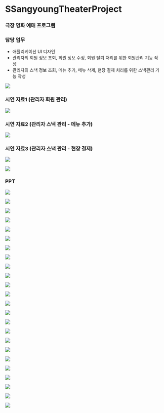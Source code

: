 # SSangyoungTheaterProject
### 극장 영화 예매 프로그램

### 담당 업무
- 애플리케이션 UI 디자인
- 관리자의 회원 정보 조회, 회원 정보 수정, 회원 탈퇴 처리를 위한 회원관리 기능 작성
- 관리자의 스낵 정보 조회, 메뉴 추가, 메뉴 삭제, 현장 결제 처리를 위한 스낵관리 기능 작성

![](https://github.com/rlawjddbs/SSangyoungTheaterProject/blob/master/readme_resource/common/slicer.png)

### 시연 자료1 (관리자 회원 관리)
![](https://github.com/rlawjddbs/SSangyoungTheaterProject/blob/master/readme_resource/admin_member_manager1.gif)

### 시연 자료2 (관리자 스낵 관리 - 메뉴 추가)
![](https://github.com/rlawjddbs/SSangyoungTheaterProject/blob/master/readme_resource/admin_snack_manager1.gif)

### 시연 자료3 (관리자 스낵 관리 - 현장 결제)
![](https://github.com/rlawjddbs/SSangyoungTheaterProject/blob/master/readme_resource/admin_snack_manager2.gif)

![](https://github.com/rlawjddbs/SSangyoungTheaterProject/blob/master/readme_resource/common/slicer.png)

### PPT
![](https://github.com/rlawjddbs/SSangyoungTheaterProject/blob/master/readme_resource/ppt/1.jpg)

![](https://github.com/rlawjddbs/SSangyoungTheaterProject/blob/master/readme_resource/ppt/3.jpg)

![](https://github.com/rlawjddbs/SSangyoungTheaterProject/blob/master/readme_resource/ppt/20.jpg)

![](https://github.com/rlawjddbs/SSangyoungTheaterProject/blob/master/readme_resource/ppt/21.jpg)

![](https://github.com/rlawjddbs/SSangyoungTheaterProject/blob/master/readme_resource/ppt/22.jpg)

![](https://github.com/rlawjddbs/SSangyoungTheaterProject/blob/master/readme_resource/ppt/23.jpg)

![](https://github.com/rlawjddbs/SSangyoungTheaterProject/blob/master/readme_resource/ppt/24.jpg)

![](https://github.com/rlawjddbs/SSangyoungTheaterProject/blob/master/readme_resource/ppt/43.jpg)

![](https://github.com/rlawjddbs/SSangyoungTheaterProject/blob/master/readme_resource/ppt/44.jpg)

![](https://github.com/rlawjddbs/SSangyoungTheaterProject/blob/master/readme_resource/ppt/45.jpg)

![](https://github.com/rlawjddbs/SSangyoungTheaterProject/blob/master/readme_resource/ppt/46.jpg)

![](https://github.com/rlawjddbs/SSangyoungTheaterProject/blob/master/readme_resource/ppt/47.jpg)

![](https://github.com/rlawjddbs/SSangyoungTheaterProject/blob/master/readme_resource/ppt/48.jpg)

![](https://github.com/rlawjddbs/SSangyoungTheaterProject/blob/master/readme_resource/ppt/49.jpg)

![](https://github.com/rlawjddbs/SSangyoungTheaterProject/blob/master/readme_resource/ppt/50.jpg)

![](https://github.com/rlawjddbs/SSangyoungTheaterProject/blob/master/readme_resource/ppt/51.jpg)

![](https://github.com/rlawjddbs/SSangyoungTheaterProject/blob/master/readme_resource/ppt/52.jpg)

![](https://github.com/rlawjddbs/SSangyoungTheaterProject/blob/master/readme_resource/ppt/53.jpg)

![](https://github.com/rlawjddbs/SSangyoungTheaterProject/blob/master/readme_resource/ppt/54.jpg)

![](https://github.com/rlawjddbs/SSangyoungTheaterProject/blob/master/readme_resource/ppt/55.jpg)

![](https://github.com/rlawjddbs/SSangyoungTheaterProject/blob/master/readme_resource/ppt/56.jpg)

![](https://github.com/rlawjddbs/SSangyoungTheaterProject/blob/master/readme_resource/ppt/57.jpg)

![](https://github.com/rlawjddbs/SSangyoungTheaterProject/blob/master/readme_resource/ppt/58.jpg)

![](https://github.com/rlawjddbs/SSangyoungTheaterProject/blob/master/readme_resource/ppt/59.jpg)





